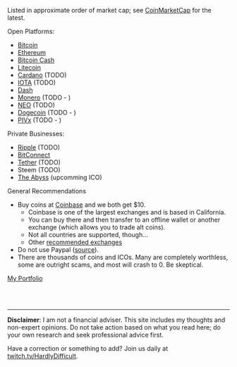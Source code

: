 
Listed in approximate order of market cap; see [CoinMarketCap](https://coinmarketcap.com/) for the latest.

Open Platforms:

 - [Bitcoin](Bitcoin.md)
 - [Ethereum](Ethereum.md)
 - [Bitcoin Cash](BitcoinCash.md)
 - [Litecoin](Litecoin.md)
 - [Cardano](Cardano.md) (TODO)
 - [IOTA](IOTA.md) (TODO)
 - [Dash](Dash.md)
 - [Monero](Monero.md) (TODO - )
 - [NEO](NEO.md) (TODO)
 - [Dogecoin](Dogecoin.md) (TODO - )
 - [PIVx](PIVx.md) (TODO - )

Private Businesses:

 - [Ripple](Ripple.md) (TODO)
 - [BitConnect](BitConnect.md)
 - [Tether](Tether.md) (TODO)
 - Steem (TODO)
 - [The Abyss](TheAbyss.md) (upcomming ICO)


General Recommendations

 - Buy coins at [Coinbase](http://coinbase.com/join/59ebf3c17be14a00f92091b8) and we both get $10.  
   - Coinbase is one of the largest exchanges and is based in California.  
   - You can buy there and then transfer to an offline wallet or another exchange (which allows you to trade alt coins).
   - Not all countries are supported, though...
   - Other [recommended exchanges](recs/Exchanges.md)
 - Do not use Paypal ([source](https://themerkle.com/paypal-continues-crackdown-on-crypto-sellers-permanently-limits-accounts/)).
 - There are thousands of coins and ICOs.  Many are completely worthless, some are outright scams, and most will crash to 0.  Be skeptical.


[My Portfolio](HardlyDifficult/Portfolio.md)

<br><br><hr>  **Disclaimer**: I am not a financial adviser.  This site includes my thoughts and non-expert opinions.  Do not take action based on what you read here; do your own research and seek professional advice first.

Have a correction or something to add?  Join us daily at [twitch.tv/HardlyDifficult](http://twitch.tv/HardlyDifficult).
